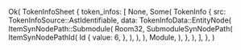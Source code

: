 Ok(
    TokenInfoSheet {
        token_infos: [
            None,
            Some(
                TokenInfo {
                    src: TokenInfoSource::AstIdentifiable,
                    data: TokenInfoData::EntityNode(
                        ItemSynNodePath::Submodule(
                            Room32,
                            SubmoduleSynNodePath(
                                ItemSynNodePathId(
                                    Id {
                                        value: 6,
                                    },
                                ),
                            ),
                        ),
                        Module,
                    ),
                },
            ),
        ],
    },
)